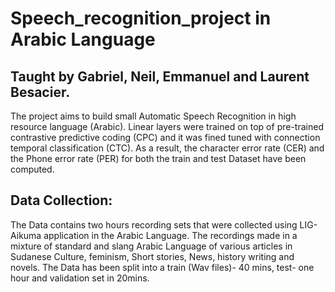 # Speech_recognition_project in Arabic Language
## Taught by Gabriel, Neil, Emmanuel and Laurent Besacier.

The project aims to build small Automatic Speech Recognition in high resource language (Arabic).
Linear layers were trained on top of pre-trained contrastive predictive coding (CPC) and it was fined tuned with connection temporal classification (CTC). As a result, the character error rate (CER) and the Phone error rate (PER) for both the train and test Dataset have been computed.

## Data Collection:
The Data contains two hours recording sets that were collected using LIG-Aikuma application in the Arabic Language. The recordings made in a mixture of standard and slang Arabic Language of various articles in Sudanese Culture, feminism, Short stories, News, history writing and novels. 
The Data has been split into a train (Wav files)- 40 mins, test- one hour and validation set in 20mins.
